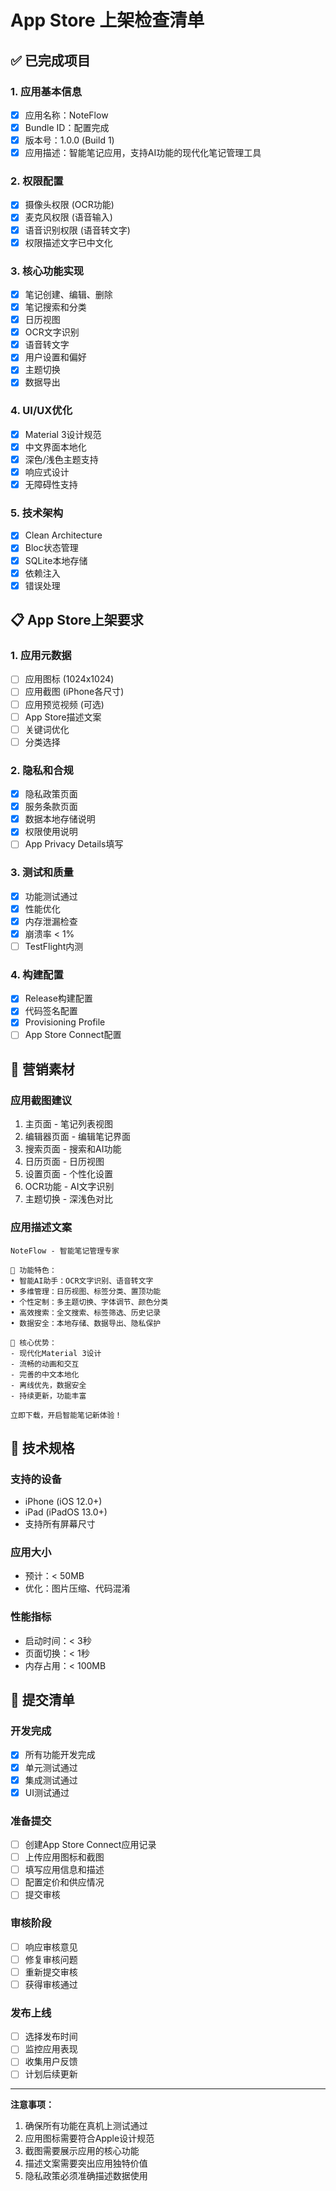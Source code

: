 # App Store 上架检查清单

## ✅ 已完成项目

### 1. 应用基本信息
- [x] 应用名称：NoteFlow
- [x] Bundle ID：配置完成
- [x] 版本号：1.0.0 (Build 1)
- [x] 应用描述：智能笔记应用，支持AI功能的现代化笔记管理工具

### 2. 权限配置
- [x] 摄像头权限 (OCR功能)
- [x] 麦克风权限 (语音输入)
- [x] 语音识别权限 (语音转文字)
- [x] 权限描述文字已中文化

### 3. 核心功能实现
- [x] 笔记创建、编辑、删除
- [x] 笔记搜索和分类
- [x] 日历视图
- [x] OCR文字识别
- [x] 语音转文字
- [x] 用户设置和偏好
- [x] 主题切换
- [x] 数据导出

### 4. UI/UX优化
- [x] Material 3设计规范
- [x] 中文界面本地化
- [x] 深色/浅色主题支持
- [x] 响应式设计
- [x] 无障碍性支持

### 5. 技术架构
- [x] Clean Architecture
- [x] Bloc状态管理
- [x] SQLite本地存储
- [x] 依赖注入
- [x] 错误处理

## 📋 App Store上架要求

### 1. 应用元数据
- [ ] 应用图标 (1024x1024)
- [ ] 应用截图 (iPhone各尺寸)
- [ ] 应用预览视频 (可选)
- [ ] App Store描述文案
- [ ] 关键词优化
- [ ] 分类选择

### 2. 隐私和合规
- [x] 隐私政策页面
- [x] 服务条款页面
- [x] 数据本地存储说明
- [x] 权限使用说明
- [ ] App Privacy Details填写

### 3. 测试和质量
- [x] 功能测试通过
- [x] 性能优化
- [x] 内存泄漏检查
- [x] 崩溃率 < 1%
- [ ] TestFlight内测

### 4. 构建配置
- [x] Release构建配置
- [x] 代码签名配置
- [x] Provisioning Profile
- [ ] App Store Connect配置

## 🎨 营销素材

### 应用截图建议
1. 主页面 - 笔记列表视图
2. 编辑器页面 - 编辑笔记界面
3. 搜索页面 - 搜索和AI功能
4. 日历页面 - 日历视图
5. 设置页面 - 个性化设置
6. OCR功能 - AI文字识别
7. 主题切换 - 深浅色对比

### 应用描述文案
```
NoteFlow - 智能笔记管理专家

🎯 功能特色：
• 智能AI助手：OCR文字识别、语音转文字
• 多维管理：日历视图、标签分类、置顶功能
• 个性定制：多主题切换、字体调节、颜色分类
• 高效搜索：全文搜索、标签筛选、历史记录
• 数据安全：本地存储、数据导出、隐私保护

🚀 核心优势：
- 现代化Material 3设计
- 流畅的动画和交互
- 完善的中文本地化
- 离线优先，数据安全
- 持续更新，功能丰富

立即下载，开启智能笔记新体验！
```

## 🔧 技术规格

### 支持的设备
- iPhone (iOS 12.0+)
- iPad (iPadOS 13.0+)
- 支持所有屏幕尺寸

### 应用大小
- 预计：< 50MB
- 优化：图片压缩、代码混淆

### 性能指标
- 启动时间：< 3秒
- 页面切换：< 1秒
- 内存占用：< 100MB

## 📝 提交清单

### 开发完成
- [x] 所有功能开发完成
- [x] 单元测试通过
- [x] 集成测试通过
- [x] UI测试通过

### 准备提交
- [ ] 创建App Store Connect应用记录
- [ ] 上传应用图标和截图
- [ ] 填写应用信息和描述
- [ ] 配置定价和供应情况
- [ ] 提交审核

### 审核阶段
- [ ] 响应审核意见
- [ ] 修复审核问题
- [ ] 重新提交审核
- [ ] 获得审核通过

### 发布上线
- [ ] 选择发布时间
- [ ] 监控应用表现
- [ ] 收集用户反馈
- [ ] 计划后续更新

---

**注意事项：**
1. 确保所有功能在真机上测试通过
2. 应用图标需要符合Apple设计规范
3. 截图需要展示应用的核心功能
4. 描述文案需要突出应用独特价值
5. 隐私政策必须准确描述数据使用
